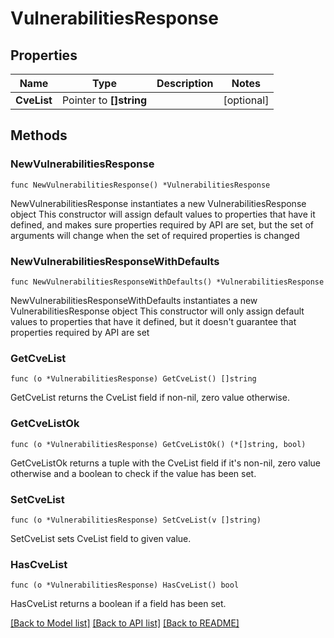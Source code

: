# VulnerabilitiesResponse

## Properties

Name | Type | Description | Notes
------------ | ------------- | ------------- | -------------
**CveList** | Pointer to **[]string** |  | [optional] 

## Methods

### NewVulnerabilitiesResponse

`func NewVulnerabilitiesResponse() *VulnerabilitiesResponse`

NewVulnerabilitiesResponse instantiates a new VulnerabilitiesResponse object
This constructor will assign default values to properties that have it defined,
and makes sure properties required by API are set, but the set of arguments
will change when the set of required properties is changed

### NewVulnerabilitiesResponseWithDefaults

`func NewVulnerabilitiesResponseWithDefaults() *VulnerabilitiesResponse`

NewVulnerabilitiesResponseWithDefaults instantiates a new VulnerabilitiesResponse object
This constructor will only assign default values to properties that have it defined,
but it doesn't guarantee that properties required by API are set

### GetCveList

`func (o *VulnerabilitiesResponse) GetCveList() []string`

GetCveList returns the CveList field if non-nil, zero value otherwise.

### GetCveListOk

`func (o *VulnerabilitiesResponse) GetCveListOk() (*[]string, bool)`

GetCveListOk returns a tuple with the CveList field if it's non-nil, zero value otherwise
and a boolean to check if the value has been set.

### SetCveList

`func (o *VulnerabilitiesResponse) SetCveList(v []string)`

SetCveList sets CveList field to given value.

### HasCveList

`func (o *VulnerabilitiesResponse) HasCveList() bool`

HasCveList returns a boolean if a field has been set.


[[Back to Model list]](../README.md#documentation-for-models) [[Back to API list]](../README.md#documentation-for-api-endpoints) [[Back to README]](../README.md)



